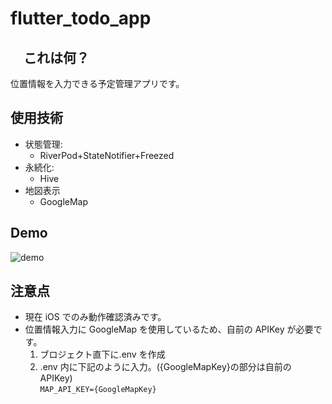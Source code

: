 # flutter_todo_app

## 　これは何？

位置情報を入力できる予定管理アプリです。

## 使用技術

- 状態管理:
  - RiverPod+StateNotifier+Freezed
- 永続化:
  - Hive
- 地図表示
  - GoogleMap

## Demo

![demo](https://user-images.githubusercontent.com/67234960/155866646-d0575e03-d884-4287-b551-cf7936b92552.gif)

## 注意点

- 現在 iOS でのみ動作確認済みです。
- 位置情報入力に GoogleMap を使用しているため、自前の APIKey が必要です。
  1. ブロジェクト直下に.env を作成
  2. .env 内に下記のように入力。({GoogleMapKey}の部分は自前の APIKey)  
     `MAP_API_KEY={GoogleMapKey}`
